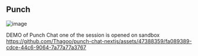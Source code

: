 ## Punch
![image](![image](https://github.com/Thagoo/punch-chat-nextjs/assets/47388359/901cd70f-f4a4-4f27-910c-81c13a6c700d)
)

DEMO of Punch Chat one of the session is opened on sandbox
https://github.com/Thagoo/punch-chat-nextjs/assets/47388359/fa089389-cdce-44c6-9064-7a77a77a3767

